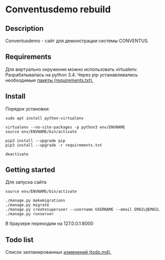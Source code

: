Conventusdemo rebuild
===========================

## Description
Conventusdemo - сайт для демонстрации системы CONVENTUS.

## Requirements
Для виртуально окружения можно использовать virtualenv. Разрабатывалась на python 3.4. Через pip устанавливались необходимые [пакеты (requirements.txt).](./requirements.txt)


## Install
Порядок установки:
```
sudo apt install python-virtualenv

virtualenv --no-site-packages -p python3 env/ENVNAME
source env/ENVNAME/bin/activate

pip3 install --upgrade pip
pip3 install --upgrade -r requirements.txt

deactivate
```

## Getting started
Для запуска сайта

```
source env/ENVNAME/bin/activate

./manage.py makemigrations
./manage.py migrate
./manage.py createsuperuser --username USERNAME --email EMAIL@EMAIL
./manage.py runserver
```
В браузере переходим на 127.0.0.1:8000


## Todo list
Список запланированных [изменений (todo.md).](./todo.md)

